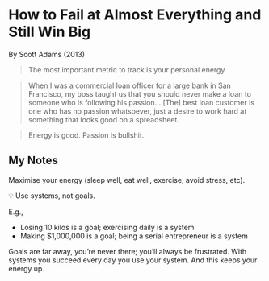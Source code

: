 # How to Fail at Almost Everything and Still Win Big

By Scott Adams (2013)

> The most important metric to track is your personal energy.

> When I was a commercial loan officer for a large bank in San Francisco, my boss taught us that you should never make a loan to someone who is following his passion… [The] best loan customer is one who has no passion whatsoever, just a desire to work hard at something that looks good on a spreadsheet.

> Energy is good. Passion is bullshit.

## My Notes

Maximise your energy (sleep well, eat well, exercise, avoid stress, etc).

💡 Use systems, not goals.

E.g.,

- Losing 10 kilos is a goal; exercising daily is a system
- Making $1,000,000 is a goal; being a serial entrepreneur is a system

Goals are far away, you’re never there; you’ll always be frustrated. With systems you succeed every day you use your system. And this keeps your energy up.